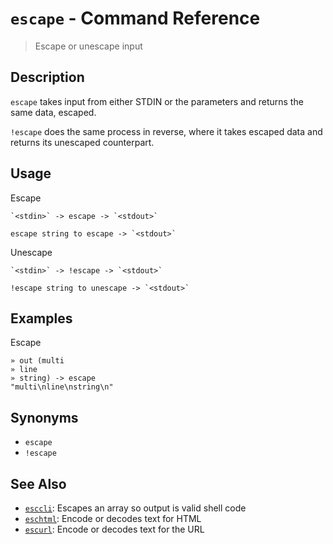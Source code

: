 # `escape` - Command Reference

> Escape or unescape input

## Description

`escape` takes input from either STDIN or the parameters and returns the same
data, escaped.

`!escape` does the same process in reverse, where it takes escaped data and
returns its unescaped counterpart.

## Usage

Escape

    `<stdin>` -> escape -> `<stdout>`

    escape string to escape -> `<stdout>`

Unescape

    `<stdin>` -> !escape -> `<stdout>`

    !escape string to unescape -> `<stdout>`

## Examples

Escape

    » out (multi
    » line
    » string) -> escape
    "multi\nline\nstring\n"

## Synonyms

- `escape`
- `!escape`

## See Also

- [`esccli`](../commands/esccli.md):
  Escapes an array so output is valid shell code
- [`eschtml`](../commands/eschtml.md):
  Encode or decodes text for HTML
- [`escurl`](../commands/escurl.md):
  Encode or decodes text for the URL
